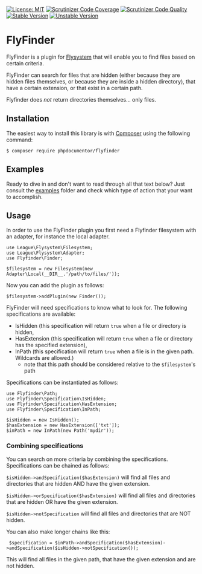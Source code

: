 [![License: MIT](https://img.shields.io/badge/License-MIT-yellow.svg)](https://opensource.org/licenses/MIT)
[![Scrutinizer Code Coverage](https://img.shields.io/scrutinizer/coverage/g/phpDocumentor/FlyFinder.svg)](https://scrutinizer-ci.com/g/phpDocumentor/FlyFinder/?branch=master)
[![Scrutinizer Code Quality](https://img.shields.io/scrutinizer/g/phpDocumentor/FlyFinder.svg)](https://scrutinizer-ci.com/g/phpDocumentor/FlyFinder/?branch=master)
[![Stable Version](https://img.shields.io/packagist/v/phpDocumentor/FlyFinder.svg)](https://packagist.org/packages/phpDocumentor/FlyFinder)
[![Unstable Version](https://img.shields.io/packagist/vpre/phpDocumentor/FlyFinder.svg)](https://packagist.org/packages/phpDocumentor/FlyFinder)


FlyFinder
=========

FlyFinder is a plugin for [Flysystem](http://flysystem.thephpleague.com/) that will enable you to find files
based on certain criteria.

FlyFinder can search for files that are hidden (either because they are hidden files themselves, or because they are
inside a hidden directory), that have a certain extension, or that exist in a certain path.

Flyfinder does *not* return directories themselves... only files.

## Installation

The easiest way to install this library is with [Composer](https://getcomposer.org) using the following command:

    $ composer require phpdocumentor/flyfinder

## Examples

Ready to dive in and don't want to read through all that text below? Just consult the [examples](examples) folder and
check which type of action that your want to accomplish.

## Usage

In order to use the FlyFinder plugin you first need a Flyfinder filesystem with an adapter,
for instance the local adapter.

    use League\Flysystem\Filesystem;
    use League\Flysystem\Adapter;
    use Flyfinder\Finder;

    $filesystem = new Filesystem(new Adapter\Local(__DIR__.'/path/to/files/'));

Now you can add the plugin as follows:

    $filesystem->addPlugin(new Finder());

FlyFinder will need specifications to know what to look for. The following specifications are available:

- IsHidden (this specification will return `true` when a file or directory is hidden,
- HasExtension (this specification will return `true` when a file or directory has the specified extension),
- InPath (this specification will return `true` when a file is in the given path. Wildcards are allowed.)
  - note that this path should be considered relative to the `$filesystem`'s path

Specifications can be instantiated as follows:

    use Flyfinder\Path;
    use Flyfinder\Specification\IsHidden;
    use Flyfinder\Specification\HasExtension;
    use Flyfinder\Specification\InPath;

    $isHidden = new IsHidden();
    $hasExtension = new HasExtension(['txt']);
    $inPath = new InPath(new Path('mydir'));

### Combining specifications

You can search on more criteria by combining the specifications. Specifications can be chained as follows:

`$isHidden->andSpecification($hasExtension)` will find all files and directories that are hidden AND have the given
extension.

`$isHidden->orSpecification($hasExtension)` will find all files and directories that are hidden OR have the given
extension.

`$isHidden->notSpecification` will find all files and directories that are NOT hidden.

You can also make longer chains like this:

` $specification = $inPath->andSpecification($hasExtension)->andSpecification($isHidden->notSpecification());`

This will find all files in the given path, that have the given extension and are not hidden.
